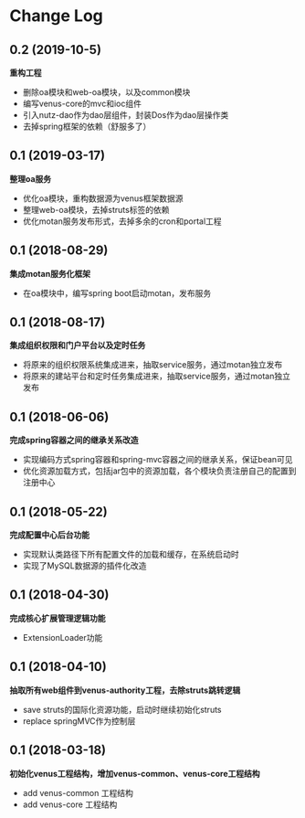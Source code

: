 # Change Log

## 0.2 (2019-10-5)

**重构工程**
- 删除oa模块和web-oa模块，以及common模块
- 编写venus-core的mvc和ioc组件
- 引入nutz-dao作为dao层组件，封装Dos作为dao层操作类
- 去掉spring框架的依赖（舒服多了）

## 0.1 (2019-03-17)

**整理oa服务**
- 优化oa模块，重构数据源为venus框架数据源
- 整理web-oa模块，去掉struts标签的依赖
- 优化motan服务发布形式，去掉多余的cron和portal工程

## 0.1 (2018-08-29)

**集成motan服务化框架**
- 在oa模块中，编写spring boot启动motan，发布服务

## 0.1 (2018-08-17)

**集成组织权限和门户平台以及定时任务**
- 将原来的组织权限系统集成进来，抽取service服务，通过motan独立发布
- 将原来的建站平台和定时任务集成进来，抽取service服务，通过motan独立发布

## 0.1 (2018-06-06)

**完成spring容器之间的继承关系改造**
- 实现编码方式spring容器和spring-mvc容器之间的继承关系，保证bean可见
- 优化资源加载方式，包括jar包中的资源加载，各个模块负责注册自己的配置到注册中心

## 0.1 (2018-05-22)

**完成配置中心后台功能**
- 实现默认类路径下所有配置文件的加载和缓存，在系统启动时
- 实现了MySQL数据源的插件化改造

## 0.1 (2018-04-30)

**完成核心扩展管理逻辑功能**
- ExtensionLoader功能

## 0.1 (2018-04-10)

**抽取所有web组件到venus-authority工程，去除struts跳转逻辑**
- save struts的国际化资源功能，启动时继续初始化struts
- replace springMVC作为控制层

## 0.1 (2018-03-18)

**初始化venus工程结构，增加venus-common、venus-core工程结构**
- add venus-common 工程结构
- add venus-core 工程结构


